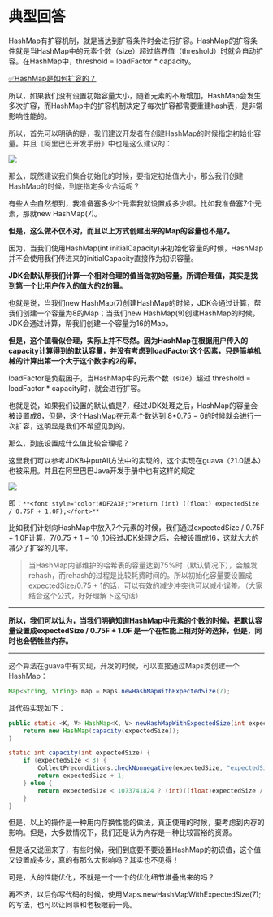 # 典型回答


HashMap有扩容机制，就是当达到扩容条件时会进行扩容。HashMap的扩容条件就是当HashMap中的元素个数（size）超过临界值（threshold）时就会自动扩容。在HashMap中，threshold = loadFactor * capacity。



[✅HashMap是如何扩容的？](https://www.yuque.com/hollis666/qyhor6/co1ul8)



所以，如果我们没有设置初始容量大小，随着元素的不断增加，HashMap会发生多次扩容，而HashMap中的扩容机制决定了每次扩容都需要重建hash表，是非常影响性能的。



<font style="color:rgb(51, 51, 51);">所以，首先可以明确的是，我们建议开发者在创建HashMap的时候指定初始化容量。并且《阿里巴巴开发手册》中也是这么建议的：</font>

<font style="color:rgb(51, 51, 51);"></font>

![](https://cdn.nlark.com/yuque/0/2024/jpeg/5378072/1705732262005-310d6437-232e-47dd-9470-d9583d5da95f.jpeg)

  
 <font style="color:rgb(51, 51, 51);">那么，既然建议我们集合初始化的时候，要指定初始值大小，那么我们创建HashMap的时候，到底指定多少合适呢？</font>

<font style="color:rgb(51, 51, 51);"></font>

有些人会自然想到，我准备塞多少个元素我就设置成多少呗。比如我准备塞7个元素，那就new HashMap(7)。

<font style="color:rgb(51, 51, 51);"></font>

**但是，这么做不仅不对，而且以上方式创建出来的Map的容量也不是7。**



因为，当我们使用HashMap(int initialCapacity)来初始化容量的时候，HashMap并不会使用我们传进来的initialCapacity直接作为初识容量。



**JDK会默认帮我们计算一个相对合理的值当做初始容量。所谓合理值，其实是找到第一个比用户传入的值大的2的幂。**



也就是说，当我们new HashMap(7)创建HashMap的时候，JDK会通过计算，帮我们创建一个容量为8的Map；当我们new HashMap(9)创建HashMap的时候，JDK会通过计算，帮我们创建一个容量为16的Map。



**但是，这个值看似合理，实际上并不尽然。因为HashMap在根据用户传入的capacity计算得到的默认容量，并没有考虑到loadFactor这个因素，只是简单机械的计算出第一个大于这个数字的2的幂。**



loadFactor是负载因子，当HashMap中的元素个数（size）超过 threshold = loadFactor * capacity时，就会进行扩容。



也就是说，如果我们设置的默认值是7，经过JDK处理之后，HashMap的容量会被设置成8，但是，这个HashMap在元素个数达到 8*0.75 = 6的时候就会进行一次扩容，这明显是我们不希望见到的。



那么，到底设置成什么值比较合理呢？



这里我们可以参考JDK8中putAll方法中的实现的，这个实现在guava（21.0版本）也被采用。并且在阿里巴巴Java开发手册中也有这样的规定



![](https://cdn.nlark.com/yuque/0/2022/png/719664/1668845250399-62fa1924-5491-4e83-9643-c92179ff3c6f.png)



即：`**<font style="color:#DF2A3F;">return (int) ((float) expectedSize / 0.75F + 1.0F);</font>**`



比如我们计划向HashMap中放入7个元素的时候，我们通过expectedSize / 0.75F + 1.0F计算，7/0.75 + 1 = 10 ,10经过JDK处理之后，会被设置成16，这就大大的减少了扩容的几率。



> 当HashMap内部维护的哈希表的容量达到75%时（默认情况下），会触发rehash，而rehash的过程是比较耗费时间的。所以初始化容量要设置成expectedSize/0.75 + 1的话，可以有效的减少冲突也可以减小误差。（大家结合这个公式，好好理解下这句话）
>

****

**所以，我们可以认为，当我们明确知道HashMap中元素的个数的时候，把默认容量设置成expectedSize / 0.75F + 1.0F 是一个在性能上相对好的选择，但是，同时也会牺牲些内存。**

****

<font style="color:rgb(51, 51, 51);">这个算法在guava中有实现，开发的时候，可以直接通过Maps类创建一个HashMap：</font>

<font style="color:rgb(51, 51, 51);"></font>

```java
Map<String, String> map = Maps.newHashMapWithExpectedSize(7);
```



其代码实现如下：



```java
public static <K, V> HashMap<K, V> newHashMapWithExpectedSize(int expectedSize) {
    return new HashMap(capacity(expectedSize));
}

static int capacity(int expectedSize) {
    if (expectedSize < 3) {
        CollectPreconditions.checkNonnegative(expectedSize, "expectedSize");
        return expectedSize + 1;
    } else {
        return expectedSize < 1073741824 ? (int)((float)expectedSize / 0.75F + 1.0F) : 2147483647;
    }
}
```



但是，以上的操作是一种用内存换性能的做法，真正使用的时候，要考虑到内存的影响。但是，大多数情况下，我们还是认为内存是一种比较富裕的资源。



但是话又说回来了，有些时候，我们到底要不要设置HashMap的初识值，这个值又设置成多少，真的有那么大影响吗？其实也不见得！



可是，大的性能优化，不就是一个一个的优化细节堆叠出来的吗？



再不济，以后你写代码的时候，使用Maps.newHashMapWithExpectedSize(7);的写法，也可以让同事和老板眼前一亮。



